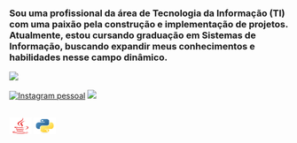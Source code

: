 
<!--
**matxg/matxg** is a ✨ _special_ ✨ repository because its `README.md` (this file) appears on your GitHub profile.

Here are some ideas to get you started:

- 🔭 I’m currently working on ...
- 🌱 I’m currently learning ...
- 👯 I’m looking to collaborate on ...
- 🤔 I’m looking for help with ...
- 💬 Ask me about ...
- 📫 How to reach me: ...
- 😄 Pronouns: ...
- ⚡ Fun fact: ...
-->




<h3 align="left">Sou uma profissional da área de Tecnologia da Informação (TI) com uma paixão pela construção e implementação de projetos. Atualmente, estou cursando graduação em Sistemas de Informação, buscando expandir meus conhecimentos e habilidades nesse campo dinâmico.</h3>


 

<div align="left"> 

<img height="150vh"  src="https://github-readme-stats.vercel.app/api/top-langs/?username=moniquepatriotaa&layout=compact&langs_count=20&theme=github_dark">




 [![Instagram pessoal](https://img.shields.io/badge/Instagram-E4405F?style=for-the-badge&logo=instagram&logoColor=white)](https://instagram.com/moniquepatriotaa)
 <a href="https://linkedin.com/in/enis-monique-5a8385132/" target="_blank"><img src="https://img.shields.io/badge/-LinkedIn-%230077B5?style=for-the-badge&logo=linkedin&logoColor=white" target="_blank"></a> 


<div style="display: inline_block"><br>
  <img align="center" alt="Rafa-Js" height="30" width="40" src="https://raw.githubusercontent.com/devicons/devicon/master/icons/java/java-plain.svg">

  <img align="center" alt="Rafa-Python" height="30" width="40" src="https://raw.githubusercontent.com/devicons/devicon/master/icons/python/python-original.svg">
 
</div>


